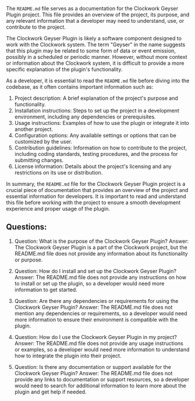 The `README.md` file serves as a documentation for the Clockwork Geyser Plugin project. This file provides an overview of the project, its purpose, and any relevant information that a developer may need to understand, use, or contribute to the project.

The Clockwork Geyser Plugin is likely a software component designed to work with the Clockwork system. The term "Geyser" in the name suggests that this plugin may be related to some form of data or event emission, possibly in a scheduled or periodic manner. However, without more context or information about the Clockwork system, it is difficult to provide a more specific explanation of the plugin's functionality.

As a developer, it is essential to read the `README.md` file before diving into the codebase, as it often contains important information such as:

1. Project description: A brief explanation of the project's purpose and functionality.
2. Installation instructions: Steps to set up the project in a development environment, including any dependencies or prerequisites.
3. Usage instructions: Examples of how to use the plugin or integrate it into another project.
4. Configuration options: Any available settings or options that can be customized by the user.
5. Contribution guidelines: Information on how to contribute to the project, including coding standards, testing procedures, and the process for submitting changes.
6. License information: Details about the project's licensing and any restrictions on its use or distribution.

In summary, the `README.md` file for the Clockwork Geyser Plugin project is a crucial piece of documentation that provides an overview of the project and essential information for developers. It is important to read and understand this file before working with the project to ensure a smooth development experience and proper usage of the plugin.

## Questions:

1. Question: What is the purpose of the Clockwork Geyser Plugin?
   Answer: The Clockwork Geyser Plugin is a part of the Clockwork project, but the README.md file does not provide any information about its functionality or purpose.

2. Question: How do I install and set up the Clockwork Geyser Plugin?
   Answer: The README.md file does not provide any instructions on how to install or set up the plugin, so a developer would need more information to get started.

3. Question: Are there any dependencies or requirements for using the Clockwork Geyser Plugin?
   Answer: The README.md file does not mention any dependencies or requirements, so a developer would need more information to ensure their environment is compatible with the plugin.

4. Question: How do I use the Clockwork Geyser Plugin in my project?
   Answer: The README.md file does not provide any usage instructions or examples, so a developer would need more information to understand how to integrate the plugin into their project.

5. Question: Is there any documentation or support available for the Clockwork Geyser Plugin?
   Answer: The README.md file does not provide any links to documentation or support resources, so a developer would need to search for additional information to learn more about the plugin and get help if needed.
